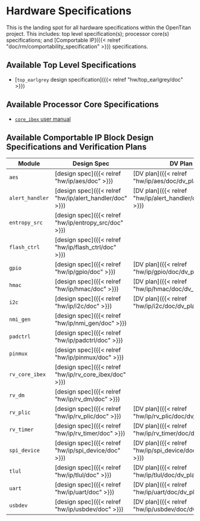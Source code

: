 # Hardware Specifications

This is the landing spot for all hardware specifications within the OpenTitan project.
This includes: top level specification(s); processor core(s) specifications; and [Comportable IP]({{< relref "doc/rm/comportability_specification" >}}) specifications.

## Available Top Level Specifications

* [`top_earlgrey` design specification]({{< relref "hw/top_earlgrey/doc" >}})

## Available Processor Core Specifications

* [`core_ibex` user manual](https://ibex-core.readthedocs.io/en/latest)

## Available Comportable IP Block Design Specifications and Verification Plans

| Module | Design Spec | DV Plan |
|--------|-------------|---------|
| `aes`           | [design spec]({{< relref "hw/ip/aes/doc" >}})           | [DV plan]({{< relref "hw/ip/aes/doc/dv_plan" >}}) |
| `alert_handler` | [design spec]({{< relref "hw/ip/alert_handler/doc" >}}) | [DV plan]({{< relref "hw/ip/alert_handler/doc/dv_plan" >}}) |
| `entropy_src`   | [design spec]({{< relref "hw/ip/entropy_src/doc" >}})   | |
| `flash_ctrl`    | [design spec]({{< relref "hw/ip/flash_ctrl/doc" >}})    | |
| `gpio`          | [design spec]({{< relref "hw/ip/gpio/doc" >}})          | [DV plan]({{< relref "hw/ip/gpio/doc/dv_plan" >}}) |
| `hmac`          | [design spec]({{< relref "hw/ip/hmac/doc" >}})          | [DV plan]({{< relref "hw/ip/hmac/doc/dv_plan" >}}) |
| `i2c`           | [design spec]({{< relref "hw/ip/i2c/doc" >}})           | [DV plan]({{< relref "hw/ip/i2c/doc/dv_plan" >}})  |
| `nmi_gen`       | [design spec]({{< relref "hw/ip/nmi_gen/doc" >}})       | |
| `padctrl`       | [design spec]({{< relref "hw/ip/padctrl/doc" >}})       | |
| `pinmux`        | [design spec]({{< relref "hw/ip/pinmux/doc" >}})        | |
| `rv_core_ibex`  | [design spec]({{< relref "hw/ip/rv_core_ibex/doc" >}})  | |
| `rv_dm`         | [design spec]({{< relref "hw/ip/rv_dm/doc" >}})         | |
| `rv_plic`       | [design spec]({{< relref "hw/ip/rv_plic/doc" >}})       | [DV plan]({{< relref "hw/ip/rv_plic/doc/dv_plan" >}}) |
| `rv_timer`      | [design spec]({{< relref "hw/ip/rv_timer/doc" >}})      | [DV plan]({{< relref "hw/ip/rv_timer/doc/dv_plan" >}}) |
| `spi_device`    | [design spec]({{< relref "hw/ip/spi_device/doc" >}})    | [DV plan]({{< relref "hw/ip/spi_device/doc/dv_plan" >}}) |
| `tlul`          | [design spec]({{< relref "hw/ip/tlul/doc" >}})          | [DV plan]({{< relref "hw/ip/tlul/doc/dv_plan" >}})
| `uart`          | [design spec]({{< relref "hw/ip/uart/doc" >}})          | [DV plan]({{< relref "hw/ip/uart/doc/dv_plan" >}}) |
| `usbdev`        | [design spec]({{< relref "hw/ip/usbdev/doc" >}})        | [DV plan]({{< relref "hw/ip/usbdev/doc/dv_plan" >}}) |
